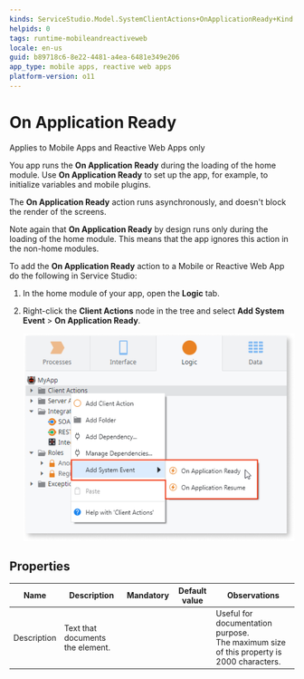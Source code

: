 ```yaml
---
kinds: ServiceStudio.Model.SystemClientActions+OnApplicationReady+Kind
helpids: 0
tags: runtime-mobileandreactiveweb
locale: en-us
guid: b89718c6-8e22-4481-a4ea-6481e349e206
app_type: mobile apps, reactive web apps
platform-version: o11
---
```


# On Application Ready

<div class="info" markdown="1">

Applies to Mobile Apps and Reactive Web Apps only

</div>

You app runs the **On Application Ready** during the loading of the home module. Use **On Application Ready** to set up the app, for example, to initialize variables and mobile plugins.

The **On Application Ready** action runs asynchronously, and doesn't block the render of the screens.

Note again that **On Application Ready** by design runs only during the loading of the home module. This means that the app ignores this action in the non-home modules.

To add the **On Application Ready** action to a Mobile or Reactive Web App do the following in Service Studio:

1. In the home module of your app, open the **Logic** tab.

1. Right-click the **Client Actions** node in the tree and select **Add System Event** > **On Application Ready**.

    ![Systems Event in the context menu](images/ss-add-system-event-reactive.png)

## Properties

<table markdown="1">
<thead>
<tr>
<th>Name</th>
<th>Description</th>
<th>Mandatory</th>
<th>Default value</th>
<th>Observations</th>
</tr>
</thead>
<tbody>
<tr>
<td title="Description">Description</td>
<td>Text that documents the element.</td>
<td></td>
<td></td>
<td>Useful for documentation purpose.<br/>The maximum size of this property is 2000 characters.</td>
</tr>
</tbody>
</table>

